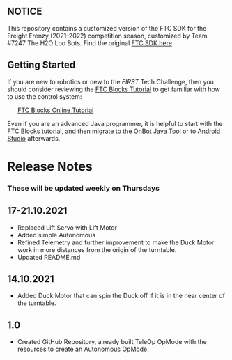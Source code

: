 ## NOTICE

This repository contains a customized version of the FTC SDK for the Freight Frenzy (2021-2022) competition season, customized by Team #7247 The H2O Loo Bots. Find the original [FTC SDK here](https://github.com/FIRST-Tech-Challenge/FtcRobotController)

## Getting Started
If you are new to robotics or new to the *FIRST* Tech Challenge, then you should consider reviewing the [FTC Blocks Tutorial](https://github.com/FIRST-Tech-Challenge/FtcRobotController/wiki/Blocks-Tutorial) to get familiar with how to use the control system:

&nbsp;&nbsp;&nbsp;&nbsp;&nbsp;&nbsp;[FTC Blocks Online Tutorial](https://github.com/FIRST-Tech-Challenge/FtcRobotController/wiki/Blocks-Tutorial)

Even if you are an advanced Java programmer, it is helpful to start with the [FTC Blocks tutorial](https://github.com/FIRST-Tech-Challenge/FtcRobotController/wiki/Blocks-Tutorial), and then migrate to the [OnBot Java Tool](https://github.com/FIRST-Tech-Challenge/FtcRobotController/wiki/OnBot-Java-Tutorial) or to [Android Studio](https://github.com/FIRST-Tech-Challenge/FtcRobotController/wiki/Android-Studio-Tutorial) afterwards.

# Release Notes

### These will be updated weekly on Thursdays

## 17-21.10.2021

* Replaced Lift Servo with Lift Motor
* Added simple Autonomous
* Refined Telemetry and further improvement to make the Duck Motor work in more distances from the origin of the turntable.
* Updated README.md

## 14.10.2021

* Added Duck Motor that can spin the Duck off if it is in the near center of the turntable.

## 1.0

* Created GitHub Repository, already built TeleOp OpMode with the resources to create an Autonomous OpMode.
